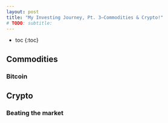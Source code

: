 ```yaml
---
layout: post
title: "My Investing Journey, Pt. 3—Commodities & Crypto!"
# TODO: subtitle: 
---
```


- toc
{:toc}

## Commodities

### Bitcoin

## Crypto

### Beating the market
